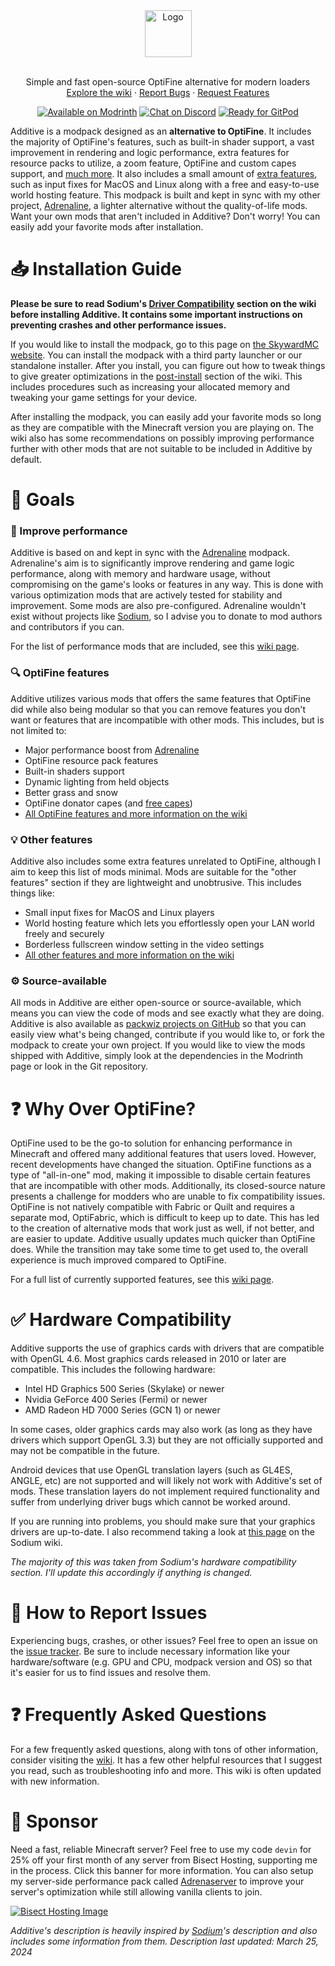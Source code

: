 <div align="center">
  <a href="https://github.com/intergrav/Additive">
    <img src="https://raw.githubusercontent.com/intergrav/Branding/main/additive/additive_textlogo_256h.png" alt="Logo" height="75">
  </a>
  <br />
  <br />
  <p align="center">
    Simple and fast open-source OptiFine alternative for modern loaders
    <br />
    <a href="https://github.com/intergrav/Additive/wiki">Explore the wiki</a>
    ·
    <a href="https://github.com/intergrav/Additive/issues">Report Bugs</a>
    ·
    <a href="https://github.com/intergrav/Additive/issues">Request Features</a>
  </p>
  <a href="https://modrinth.com/modpack/additive"><img src="https://cdn.jsdelivr.net/npm/@intergrav/devins-badges@3/assets/compact-minimal/available/modrinth_vector.svg" alt="Available on Modrinth"></a>
  <a href="https://discord.gg/36Tv44cYte"><img src="https://cdn.jsdelivr.net/npm/@intergrav/devins-badges@3/assets/compact-minimal/social/discord-singular_vector.svg" alt="Chat on Discord"></a>
  <a href="https://gitpod.io/from-referrer/"><img src="https://cdn.jsdelivr.net/npm/@intergrav/devins-badges@3/assets/compact-minimal/supported/gitpod_vector.svg" alt="Ready for GitPod"></a>
</div>

Additive is a modpack designed as an **alternative to OptiFine**. It includes the majority of OptiFine's features, such as built-in shader support, a vast improvement in rendering and logic performance, extra features for resource packs to utilize, a zoom feature, OptiFine and custom capes support, and [much more](https://github.com/intergrav/Additive/wiki/Give-up-OptiFine). It also includes a small amount of [extra features](https://github.com/intergrav/Additive/wiki/Extra-features), such as input fixes for MacOS and Linux along with a free and easy-to-use world hosting feature. This modpack is built and kept in sync with my other project, [Adrenaline](https://modrinth.com/modpack/adrenaline), a lighter alternative without the quality-of-life mods. Want your own mods that aren't included in Additive? Don't worry! You can easily add your favorite mods after installation.

# 📥 Installation Guide

**Please be sure to read Sodium's [Driver Compatibility](https://github.com/CaffeineMC/sodium-fabric/wiki/Driver-Compatibility) section on the wiki before installing Additive. It contains some important instructions on preventing crashes and other performance issues.**

If you would like to install the modpack, go to this page on [the SkywardMC website](https://skywardmc.org/additive). You can install the modpack with a third party launcher or our standalone installer. After you install, you can figure out how to tweak things to give greater optimizations in the [post-install](https://github.com/intergrav/Additive/wiki/Post-install) section of the wiki. This includes procedures such as increasing your allocated memory and tweaking your game settings for your device.

After installing the modpack, you can easily add your favorite mods so long as they are compatible with the Minecraft version you are playing on. The wiki also has some recommendations on possibly improving performance further with other mods that are not suitable to be included in Additive by default.

# 🎯 Goals

### 🚀 Improve performance

Additive is based on and kept in sync with the [Adrenaline](https://modrinth.com/modpack/adrenaline) modpack. Adrenaline's aim is to significantly improve rendering and game logic performance, along with memory and hardware usage, without compromising on the game's looks or features in any way. This is done with various optimization mods that are actively tested for stability and improvement. Some mods are also pre-configured. Adrenaline wouldn't exist without projects like [Sodium](https://modrinth.com/mod/sodium), so I advise you to donate to mod authors and contributors if you can.

For the list of performance mods that are included, see this [wiki page](https://github.com/skywardmc/adrenaline/wiki/Performance-features).

### 🔍 OptiFine features

Additive utilizes various mods that offers the same features that OptiFine did while also being modular so that you can remove features you don't want or features that are incompatible with other mods. This includes, but is not limited to:

- Major performance boost from [Adrenaline](https://modrinth.com/modpack/adrenaline)
- OptiFine resource pack features
- Built-in shaders support
- Dynamic lighting from held objects
- Better grass and snow
- OptiFine donator capes (and [free capes](https://github.com/skywardmc/additive/wiki/Supporter-cape))
- [All OptiFine features and more information on the wiki](https://github.com/skywardmc/additive/wiki/Give-up-OptiFine)

### 💡 Other features

Additive also includes some extra features unrelated to OptiFine, although I aim to keep this list of mods minimal. Mods are suitable for the "other features" section if they are lightweight and unobtrusive. This includes things like:

- Small input fixes for MacOS and Linux players
- World hosting feature which lets you effortlessly open your LAN world freely and securely
- Borderless fullscreen window setting in the video settings
- [All other features and more information on the wiki](https://github.com/skywardmc/additive/wiki/Extra-features)

### ⚙️ Source-available

All mods in Additive are either open-source or source-available, which means you can view the code of mods and see exactly what they are doing. Additive is also available as [packwiz projects on GitHub](https://github.com/skywardmc/additive) so that you can easily view what's being changed, contribute if you would like to, or fork the modpack to create your own project. If you would like to view the mods shipped with Additive, simply look at the dependencies in the Modrinth page or look in the Git repository.

# ❓ Why Over OptiFine?

OptiFine used to be the go-to solution for enhancing performance in Minecraft and offered many additional features that users loved. However, recent developments have changed the situation. OptiFine functions as a type of "all-in-one" mod, making it impossible to disable certain features that are incompatible with other mods. Additionally, its closed-source nature presents a challenge for modders who are unable to fix compatibility issues. OptiFine is not natively compatible with Fabric or Quilt and requires a separate mod, OptiFabric, which is difficult to keep up to date. This has led to the creation of alternative mods that work just as well, if not better, and are easier to update. Additive usually updates much quicker than OptiFine does. While the transition may take some time to get used to, the overall experience is much improved compared to OptiFine.

For a full list of currently supported features, see this [wiki page](https://github.com/intergrav/Additive/wiki/Give-up-OptiFine).

# ✅ Hardware Compatibility

Additive supports the use of graphics cards with drivers that are compatible with OpenGL 4.6. Most graphics cards released in 2010 or later are compatible. This includes the following hardware:

- Intel HD Graphics 500 Series (Skylake) or newer
- Nvidia GeForce 400 Series (Fermi) or newer
- AMD Radeon HD 7000 Series (GCN 1) or newer

In some cases, older graphics cards may also work (as long as they have drivers which support OpenGL 3.3) but they are not officially supported and may not be compatible in the future.

Android devices that use OpenGL translation layers (such as GL4ES, ANGLE, etc) are not supported and will likely not work with Additive's set of mods. These translation layers do not implement required functionality and suffer from underlying driver bugs which cannot be worked around.

If you are running into problems, you should make sure that your graphics drivers are up-to-date. I also recommend taking a look at [this page](https://github.com/CaffeineMC/sodium-fabric/wiki/Driver-Compatibility) on the Sodium wiki.

*The majority of this was taken from Sodium's hardware compatibility section. I'll update this accordingly if anything is changed.*

# 🐛 How to Report Issues

Experiencing bugs, crashes, or other issues? Feel free to open an issue on the [issue tracker](https://github.com/intergrav/Additive/issues). Be sure to include necessary information like your hardware/software (e.g. GPU and CPU, modpack version and OS) so that it's easier for us to find issues and resolve them.

# ❓ Frequently Asked Questions

For a few frequently asked questions, along with tons of other information, consider visiting the [wiki](https://github.com/intergrav/Additive/wiki). It has a few other helpful resources that I suggest you read, such as troubleshooting info and more. This wiki is often updated with new information.

# 🍉 Sponsor

Need a fast, reliable Minecraft server? Feel free to use my code `devin` for 25% off your first month of any server from Bisect Hosting, supporting me in the process. Click this banner for more information. You can also setup my server-side performance pack called [Adrenaserver](https://modrinth.com/modpack/adrenaserver) to improve your server's optimization while still allowing vanilla clients to join.

[![Bisect Hosting Image](https://www.bisecthosting.com/partners/custom-banners/444cf491-d49c-4b9a-8b2d-250593122b7e.webp)](https://www.bisecthosting.com/devin)

*Additive's description is heavily inspired by [Sodium](https://modrinth.com/mod/sodium)'s description and also includes some information from them. Description last updated: March 25, 2024*
